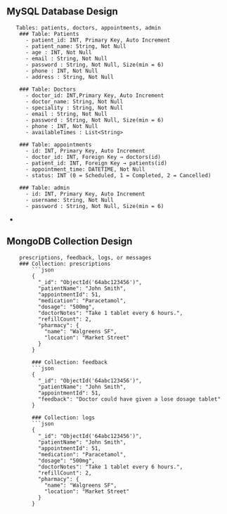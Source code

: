 ## MySQL Database Design
       Tables: patients, doctors, appointments, admin
        ### Table: Patients
          - patient_id: INT, Primary Key, Auto Increment
          - patient_name: String, Not Null
          - age : INT, Not Null
          - email : String, Not Null
          - password : String, Not Null, Size(min = 6)
          - phone : INT, Not Null
          - address : String, Not Null
      
        ### Table: Doctors
          - doctor_id: INT,Primary Key, Auto Increment
          - doctor_name: String, Not Null
          - speciality : String, Not Null
          - email : String, Not Null
          - password : String, Not Null, Size(min = 6)
          - phone : INT, Not Null
          - availableTimes : List<String>
      
        ### Table: appointments
          - id: INT, Primary Key, Auto Increment
          - doctor_id: INT, Foreign Key → doctors(id)
          - patient_id: INT, Foreign Key → patients(id)
          - appointment_time: DATETIME, Not Null
          - status: INT (0 = Scheduled, 1 = Completed, 2 = Cancelled)

        ### Table: admin
          - id: INT, Primary Key, Auto Increment
          - username: String, Not Null
          - password : String, Not Null, Size(min = 6)
- 
## MongoDB Collection Design
        prescriptions, feedback, logs, or messages
        ### Collection: prescriptions
            ```json
            {
              "_id": "ObjectId('64abc123456')",
              "patientName": "John Smith",
              "appointmentId": 51,
              "medication": "Paracetamol",
              "dosage": "500mg",
              "doctorNotes": "Take 1 tablet every 6 hours.",
              "refillCount": 2,
              "pharmacy": {
                "name": "Walgreens SF",
                "location": "Market Street"
              }
            }

            ### Collection: feedback
            ```json
            {
              "_id": "ObjectId('64abc123456')",
              "patientName": "John Smith",
              "appointmentId": 51,
              "feedback": "Doctor could have given a lose dosage tablet"              
            }

            ### Collection: logs
            ```json
            {
              "_id": "ObjectId('64abc123456')",
              "patientName": "John Smith",
              "appointmentId": 51,
              "medication": "Paracetamol",
              "dosage": "500mg",
              "doctorNotes": "Take 1 tablet every 6 hours.",
              "refillCount": 2,
              "pharmacy": {
                "name": "Walgreens SF",
                "location": "Market Street"
              }
            }

            
            
